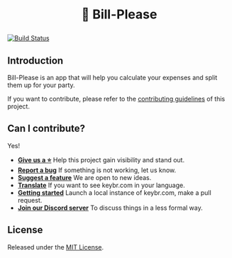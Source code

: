 <h1 align="center">
  <p align="center">🧾 Bill-Please</p>
</h1>

[![Build Status](http://jenkins.chatree.dev/job/Chatree.js/job/Develop/job/bill-please/badge/icon)](http://jenkins.chatree.dev/job/Chatree.js/job/Develop/job/bill-please/)

## Introduction

Bill-Please is an app that will help you calculate your expenses and split them up for your party.

If you want to contribute, please refer to the [contributing guidelines](./CONTRIBUTING.md) of this project.

## Can I contribute?

Yes!

- **[Give us a ⭐️](https://github.com/chatreejs/bill-please)** Help this project gain visibility and stand out.
- **[Report a bug](https://github.com/chatreejs/bill-please/issues)** If something is not working, let us know.
- **[Suggest a feature](https://github.com/chatreejs/bill-please/issues)** We are open to new ideas.
- **[Translate](/docs/translations.md)** If you want to see keybr.com in your language.
- **[Getting started](/docs/getting_started.md)** Launch a local instance of keybr.com, make a pull request.
- **[Join our Discord server](https://discord.gg/HdknCHG7Rr)** To discuss things in a less formal way.

## License

Released under the [MIT License](./LICENSE).
